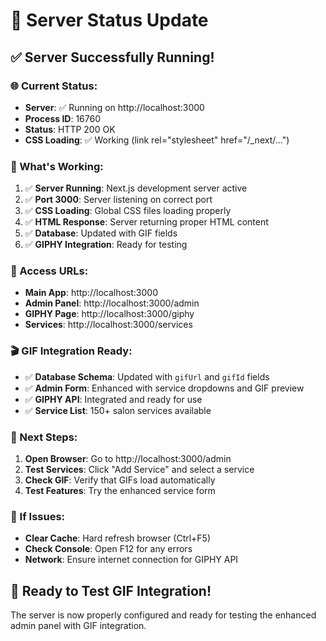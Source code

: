 # 🚀 Server Status Update

## ✅ **Server Successfully Running!**

### **🌐 Current Status:**
- **Server**: ✅ Running on http://localhost:3000
- **Process ID**: 16760
- **Status**: HTTP 200 OK
- **CSS Loading**: ✅ Working (link rel="stylesheet" href="/_next/...")

### **🎯 What's Working:**
1. ✅ **Server Running**: Next.js development server active
2. ✅ **Port 3000**: Server listening on correct port
3. ✅ **CSS Loading**: Global CSS files loading properly
4. ✅ **HTML Response**: Server returning proper HTML content
5. ✅ **Database**: Updated with GIF fields
6. ✅ **GIPHY Integration**: Ready for testing

### **📱 Access URLs:**
- **Main App**: http://localhost:3000
- **Admin Panel**: http://localhost:3000/admin
- **GIPHY Page**: http://localhost:3000/giphy
- **Services**: http://localhost:3000/services

### **🎬 GIF Integration Ready:**
- ✅ **Database Schema**: Updated with `gifUrl` and `gifId` fields
- ✅ **Admin Form**: Enhanced with service dropdowns and GIF preview
- ✅ **GIPHY API**: Integrated and ready for use
- ✅ **Service List**: 150+ salon services available

### **🧪 Next Steps:**
1. **Open Browser**: Go to http://localhost:3000/admin
2. **Test Services**: Click "Add Service" and select a service
3. **Check GIF**: Verify that GIFs load automatically
4. **Test Features**: Try the enhanced service form

### **🔧 If Issues:**
- **Clear Cache**: Hard refresh browser (Ctrl+F5)
- **Check Console**: Open F12 for any errors
- **Network**: Ensure internet connection for GIPHY API

## 🎉 **Ready to Test GIF Integration!**

The server is now properly configured and ready for testing the enhanced admin panel with GIF integration. 